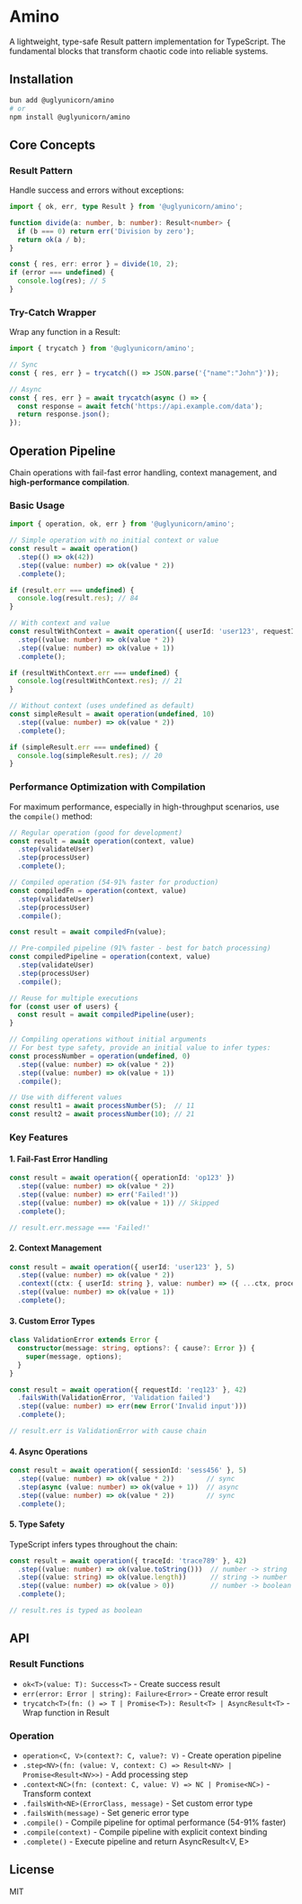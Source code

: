 # Amino

A lightweight, type-safe Result pattern implementation for TypeScript. The fundamental blocks that transform chaotic code into reliable systems.

## Installation

```bash
bun add @uglyunicorn/amino
# or
npm install @uglyunicorn/amino
```

## Core Concepts

### Result Pattern

Handle success and errors without exceptions:

```typescript
import { ok, err, type Result } from '@uglyunicorn/amino';

function divide(a: number, b: number): Result<number> {
  if (b === 0) return err('Division by zero');
  return ok(a / b);
}

const { res, err: error } = divide(10, 2);
if (error === undefined) {
  console.log(res); // 5
}
```

### Try-Catch Wrapper

Wrap any function in a Result:

```typescript
import { trycatch } from '@uglyunicorn/amino';

// Sync
const { res, err } = trycatch(() => JSON.parse('{"name":"John"}'));

// Async
const { res, err } = await trycatch(async () => {
  const response = await fetch('https://api.example.com/data');
  return response.json();
});
```

## Operation Pipeline

Chain operations with fail-fast error handling, context management, and **high-performance compilation**.

### Basic Usage

```typescript
import { operation, ok, err } from '@uglyunicorn/amino';

// Simple operation with no initial context or value
const result = await operation()
  .step(() => ok(42))
  .step((value: number) => ok(value * 2))
  .complete();

if (result.err === undefined) {
  console.log(result.res); // 84
}

// With context and value
const resultWithContext = await operation({ userId: 'user123', requestId: 'req456' }, 10)
  .step((value: number) => ok(value * 2))
  .step((value: number) => ok(value + 1))
  .complete();

if (resultWithContext.err === undefined) {
  console.log(resultWithContext.res); // 21
}

// Without context (uses undefined as default)
const simpleResult = await operation(undefined, 10)
  .step((value: number) => ok(value * 2))
  .complete();

if (simpleResult.err === undefined) {
  console.log(simpleResult.res); // 20
}
```

### Performance Optimization with Compilation

For maximum performance, especially in high-throughput scenarios, use the `compile()` method:

```typescript
// Regular operation (good for development)
const result = await operation(context, value)
  .step(validateUser)
  .step(processUser)
  .complete();

// Compiled operation (54-91% faster for production)
const compiledFn = operation(context, value)
  .step(validateUser)
  .step(processUser)
  .compile();

const result = await compiledFn(value);

// Pre-compiled pipeline (91% faster - best for batch processing)
const compiledPipeline = operation(context, value)
  .step(validateUser)
  .step(processUser)
  .compile();

// Reuse for multiple executions
for (const user of users) {
  const result = await compiledPipeline(user);
}

// Compiling operations without initial arguments
// For best type safety, provide an initial value to infer types:
const processNumber = operation(undefined, 0)
  .step((value: number) => ok(value * 2))
  .step((value: number) => ok(value + 1))
  .compile();

// Use with different values
const result1 = await processNumber(5);  // 11
const result2 = await processNumber(10); // 21
```

### Key Features

#### 1. Fail-Fast Error Handling

```typescript
const result = await operation({ operationId: 'op123' })
  .step((value: number) => ok(value * 2))
  .step((value: number) => err('Failed!'))
  .step((value: number) => ok(value + 1)) // Skipped
  .complete();

// result.err.message === 'Failed!'
```

#### 2. Context Management

```typescript
const result = await operation({ userId: 'user123' }, 5)
  .step((value: number) => ok(value * 2))
  .context((ctx: { userId: string }, value: number) => ({ ...ctx, processed: true }))
  .step((value: number) => ok(value + 1))
  .complete();
```

#### 3. Custom Error Types

```typescript
class ValidationError extends Error {
  constructor(message: string, options?: { cause?: Error }) {
    super(message, options);
  }
}

const result = await operation({ requestId: 'req123' }, 42)
  .failsWith(ValidationError, 'Validation failed')
  .step((value: number) => err(new Error('Invalid input')))
  .complete();

// result.err is ValidationError with cause chain
```

#### 4. Async Operations

```typescript
const result = await operation({ sessionId: 'sess456' }, 5)
  .step((value: number) => ok(value * 2))        // sync
  .step(async (value: number) => ok(value + 1))  // async
  .step((value: number) => ok(value * 2))        // sync
  .complete();
```

#### 5. Type Safety

TypeScript infers types throughout the chain:

```typescript
const result = await operation({ traceId: 'trace789' }, 42)
  .step((value: number) => ok(value.toString()))  // number -> string
  .step((value: string) => ok(value.length))      // string -> number
  .step((value: number) => ok(value > 0))         // number -> boolean
  .complete();

// result.res is typed as boolean
```

## API

### Result Functions

- `ok<T>(value: T): Success<T>` - Create success result
- `err(error: Error | string): Failure<Error>` - Create error result
- `trycatch<T>(fn: () => T | Promise<T>): Result<T> | AsyncResult<T>` - Wrap function in Result

### Operation

- `operation<C, V>(context?: C, value?: V)` - Create operation pipeline
- `.step<NV>(fn: (value: V, context: C) => Result<NV> | Promise<Result<NV>>)` - Add processing step
- `.context<NC>(fn: (context: C, value: V) => NC | Promise<NC>)` - Transform context
- `.failsWith<NE>(ErrorClass, message)` - Set custom error type
- `.failsWith(message)` - Set generic error type
- `.compile()` - Compile pipeline for optimal performance (54-91% faster)
- `.compile(context)` - Compile pipeline with explicit context binding
- `.complete()` - Execute pipeline and return AsyncResult<V, E>

## License

MIT

